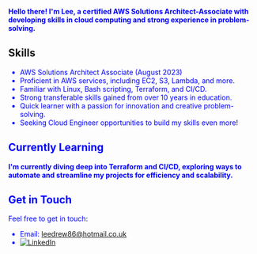 
<span style="color:blue"><strong>Hello there! I'm Lee, a certified AWS Solutions Architect-Associate with developing skills in cloud computing and strong experience in problem-solving.</strong></span>

## Skills

<span style="color:blue">

- AWS Solutions Architect Associate (August 2023)
- Proficient in AWS services, including EC2, S3, Lambda, and more.
- Familiar with Linux, Bash scripting, Terraform, and CI/CD.
- Strong transferable skills gained from over 10 years in education.
- Quick learner with a passion for innovation and creative problem-solving.
- Seeking Cloud Engineer opportunities to build my skills even more!

## Currently Learning

<span style="color:blue"><strong>I'm currently diving deep into Terraform and CI/CD, exploring ways to automate and streamline my projects for efficiency and scalability.</strong></span>

## Get in Touch

Feel free to get in touch:

- Email: leedrew86@hotmail.co.uk
- [![LinkedIn](https://img.shields.io/badge/LinkedIn-Connect-blue?style=social&logo=linkedin)](https://www.linkedin.com/in/leeadrew/)

